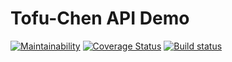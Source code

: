 # Tofu-Chen API Demo

[![Maintainability](https://api.codeclimate.com/v1/badges/f249b64d81b39b99c48c/maintainability)](https://codeclimate.com/github/Monster0313/Tofu-Chen-API/maintainability) [![Coverage Status](https://coveralls.io/repos/github/Monster0313/Tofu-Chen-API/badge.svg?branch=master)](https://coveralls.io/github/Monster0313/Tofu-Chen-API?branch=master) [![Build status](https://ci.appveyor.com/api/projects/status/ra0i1d44ups913ed?svg=true)](https://ci.appveyor.com/project/Monster0313/tofu-chen-api)
